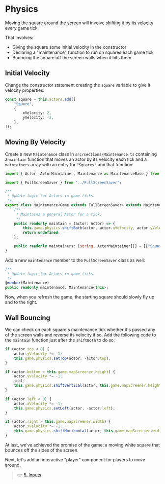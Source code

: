 # Physics

Moving the square around the screen will involve shifting it by its velocity every game tick.

That involves:

-   Giving the square some initial velocity in the constructor
-   Declaring a "maintenance" function to run on squares each game tick
-   Bouncing the square off the screen walls when it hits them

## Initial Velocity

Change the constructor statement creating the `square` variable to give it velocity properties:

```ts
const square = this.actors.add([
    "Square",
    {
        xVelocity: 2,
        yVelocity: -2,
    },
]);
```

## Moving By Velocity

Create a new `Maintenance` class in `src/sections/Maintenance.ts` containing a `maintain` function that moves an actor by its velocity each tick and a `maintainers` array with an entry for `"Squares"` and that function:

```ts
import { Actor, ActorMaintainer, Maintenance as MaintenanceBase } from "eightbittr";

import { FullScreenSaver } from "../FullScreenSaver";

/**
 * Update logic for Actors in game ticks.
 */
export class Maintenance<Game extends FullScreenSaver> extends MaintenanceBase<Game> {
    /**
     * Maintains a general Actor for a tick.
     */
    public readonly maintain = (actor: Actor) => {
        this.game.physics.shiftBoth(actor, actor.xVelocity, actor.yVelocity);
        return undefined;
    };

    public readonly maintainers: [string, ActorMaintainer][] = [["Squares", this.maintain]];
}
```

Add a new `maintenance` member to the `FullScreenSaver` class as well:

```ts
/**
 * Update logic for Actors in game ticks.
 */
@member(Maintenance)
public readonly maintenance: Maintenance<this>;
```

Now, when you refresh the game, the starting square should slowly fly up and to the right.

## Wall Bouncing

We can check on each square's maintenance tick whether it's passed any of the screen walls and reverse its velocity if so.
Add the following code to the `maintain` function just after the `shiftBoth` to do so:

```ts
if (actor.top < 0) {
    actor.yVelocity *= -1;
    this.game.physics.setTop(actor, -actor.top);
}

if (actor.bottom > this.game.mapScreener.height) {
    actor.yVelocity *= -1;
    ical;
    this.game.physics.shiftVertical(actor, this.game.mapScreener.height - actor.bottom);
}

if (actor.left < 0) {
    actor.xVelocity *= -1;
    this.game.physics.setLeft(actor, -actor.left);
}

if (actor.right > this.game.mapScreener.width) {
    actor.xVelocity *= -1;
    this.game.physics.shiftHorizontal(actor, this.game.mapScreener.width - actor.right);
}
```

At last, we've achieved the promise of the game: a moving white square that bounces off the sides of the screen.

Next, let's add an interactive "player" component for players to move around.

> 👉 [5. Inputs](./5.%20Inputs.md)
